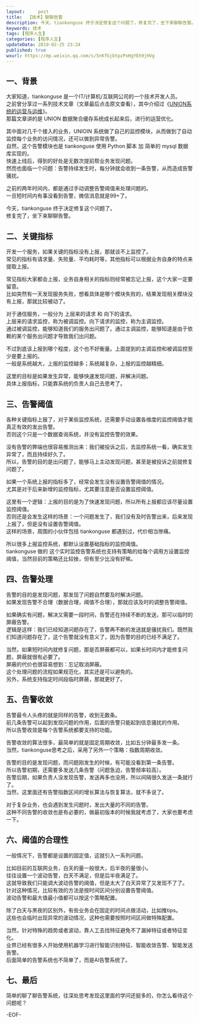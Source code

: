 ```yaml
---   
layout:     post  
title:  【技术】聊聊告警  
description: 今天，tiankonguse 终于决定修复这个问题了。修复完了，坐下来聊聊告警。    
keywords: 技术  
tags: [程序人生]    
categories: [程序人生]  
updateData: 2019-02-25 23:24   
published: true 
wxurl: https://mp.weixin.qq.com/s/5nKfGjbtpzPxHgYEh9jHVg  
---  
```




## 一、背景  

大家知道，tiankonguse 是一个IT/计算机/互联网公司的一个技术开发人员。  
之前曾分享过一系列技术文章（文章最后点击原文查看），其中介绍过《[UNION系统的运营与运维](https://mp.weixin.qq.com/s/tZ1jbEFskb9OQ_tDOEb7TQ)》。  
那篇文章讲的是 UNION 数据聚合缓存系统成长起来后，进行的运营优化。  


其中面对几千个接入的业务，UNIOIN 系统做了自己的监控模块，从而做到了自动监控每个业务的访问情况，还可以做到异常告警。  
自然，这个告警模块也是 tiankonguse 使用 Python 脚本 加 简单的 mysql 数据库实现的。  
快速上线后，得到的好处是无数次提前帮业务发现问题。  
然而也面临一个问题：告警持续发生时，每分钟就会收到一条告警，从而造成告警骚扰。  


之前的两年时间内，都是通过手动调整告警阈值来处理问题的。  
一旦短时间内有事没看到告警，微信消息就是99+了。  


今天，tiankonguse 终于决定修复这个问题了。  
修复完了，坐下来聊聊告警。  

## 二、关键指标

开发一个服务，如果关键的指标没有上报，那就谈不上监控了。  
常见的指标有请求量、失败量、平均耗时等，其他指标可以根据业务自身的特点来提取上报。  


常见指标大家都会上报，业务自身相关的指标则经常被忘记上报，这个大家一定要留意。  
比如突然有一天发现服务失败，想看具体是哪个模块失败的，结果发现相关模块没有上报，那就比较被动了。  


对于通信服务，一般分为 上层来的请求 和 向下的请求。  
上层来的请求监控，称为被调监控。向下请求的监控，称为主调监控。  
通过被调监控，能够知道我们的服务出问题了。通过主调监控，能够知道是由于依赖的某个服务出问题才导致我们出问题。  


不过到底该上报到哪个程度，这个也不好衡量。上面提到的主调监控和被调监控至少是要上报的。    
一般是系统越大，上报的监控越多；系统越复杂，上报的监控越精细。  


这里的目标是如果发生异常，能够快速发现问题，并解决问题。  
具体上报指标，只能靠系统的负责人自己去思考了。  


## 三、告警阈值

各种关键指标上报了，对于某些监控系统，还需要手动设置各维度的监控阈值才能真正有效的发出告警。  
否则这个只是一个数据查询系统，并没有监控告警的效果。  


没有告警的弊端也很容易推测出来：我们被投诉之后，去监控系统一看，确实发生异常了，而且持续好久了。  
所以，告警的目的是出问题了，能够马上主动发现问题，甚至是被投诉之前就修复问题了。  


如果一个系统上报的指标多了，经常会发生没有设置告警阈值的情况。  
尤其是对于后来新增的监控指标，尤其要注意是否设置监控阈值。  


这里有一个逻辑：上报的目的是为了快速发现问题，所以所有上报都应该尽量设置监控阈值。  
否则还是会发生这样的场景：一个问题发生了，我们没有及时告警出来，后来发现上报了，但是没有设置告警阈值。  
这样的场景，周围的小伙伴包括 tiankonguse 都遇到过，代价相当惨痛。  


所以很多上报监控系统，都默认设置基础指标的监控阈值。  
tiankonguse 做的 这个实时监控告警系统也支持有策略的给每个调用方设置监控阈值，当然目前的策略还比较挫，但有至少比没有好嘛。   


## 四、告警处理  

告警的目的是发现问题，那发现了问题自然要及时解决问题。   
如果发现告警不合理（数据合理，阈值不合理），那就应该及时的调整告警阈值。  


如果确实有问题，解决又需要一段时间，告警还在持续不断的发送，那可以临时的屏蔽告警。  
逻辑是这样：我们已经知道问题存在了，告警再不断的发送就是骚扰我们。既然我们知道问题存在了，这个告警就没有意义了，因为告警的目的已经不满足了。  


当然，如果短时间内就修复问题，那是否屏蔽都可以，如果长时间内才能修复问题，屏蔽就很有必要了。  
屏蔽的代价也很容易想到：忘记取消屏蔽。  
这个处理问题的流程如果规范化，其实还是可以避免的。  
另外，系统支持指定时间段临时屏蔽，那就更好了。  


## 五、告警收敛  


告警最令人头疼的就是同样的告警，收到无数条。  
前几条告警可以起到发现问题的作用，后面的告警只能起到信息骚扰的作用。  
所以告警收敛是每个告警系统都要支持的功能。  


告警收敛的算法很多，最简单的就是固定周期收敛，比如五分钟最多发一条。  
当然，tiankonguse思考之后，采用了另外一个策略：指数周期收敛。  


告警的目的是发现问题，而问题刚发生的时候，有可能没看到第一条告警。  
所以告警初期，还需要多发送几条告警（问题急迫，告警频率较高）。   
告警后期，如果负责人没发现告警，发送再多也没用，所以间隔很久发送一条就行了。  
当然，这里面还有告警指数区间的增长算法与恢复算法，就不多说了。  


对于复杂业务，也会遇到发生问题时，发出大量的不同的告警。  
这种不同告警的收敛也是有必要的，做最初版本的时候我就考虑了，大家也要考虑一下。  


## 六、阈值的合理性


一般情况下，告警都是设置的固定值，这就引入一系列问题。  


比如目前的互联网业务，白天的量一般很大，后半夜的量很小。  
往往设置一个波动告警，白天不满足，但是后半夜满足了。  
这就导致我们只能调大波动告警的阈值，但是太大了白天异常了又发现不了了。  
针对这种情况，比较有效的方法是按时间区间分别设置告警阈值。  
波动告警和最大值最小值都可以按这个策略配置。


除了白天与黑夜的区别外，有些业务会在固定的时间点做活动，比如推tips。  
这些也会临时出现异常的波动情况，这种也需要按照时间区间做特殊配置。  


当然，针对特殊的趋势或者波动，靠人工去找特征避免不了漏掉特征或者特征变化。  
业界已经有很多人开始使用机器学习进行智能识别特征、智能收敛告警、智能发送告警。  
后面简单的告警系统也不简单了，而是AI告警系统了。  


## 七、最后    


简单的聊了聊告警系统，往深处思考发现这里面的学问还挺多的，你怎么看待这个问题呢？  



-EOF-  


  
